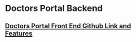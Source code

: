 ﻿# Doctors Portal Backend 
 ## [Doctors Portal Front End Github Link and Features](https://github.com/mohammadshaif/Doctors-Portal.git)
